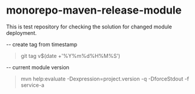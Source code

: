 # monorepo-maven-release-module
This is test repository for checking the solution for changed module deployment.


-- create tag from timestamp
> git tag v$(date +'%Y%m%d%H%M%S')

-- current module version
> mvn help:evaluate -Dexpression=project.version -q -DforceStdout -f service-a

